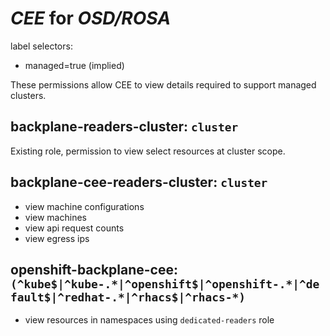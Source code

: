 # *CEE* for *OSD/ROSA*
label selectors:

- managed=true (implied)

These permissions allow CEE to view details required to support managed clusters. 

## backplane-readers-cluster: `cluster`

Existing role, permission to view select resources at cluster scope.

## backplane-cee-readers-cluster: `cluster`

* view machine configurations
* view machines
* view api request counts
* view egress ips

## openshift-backplane-cee: `(^kube$|^kube-.*|^openshift$|^openshift-.*|^default$|^redhat-.*|^rhacs$|^rhacs-*)`

* view resources in namespaces using `dedicated-readers` role